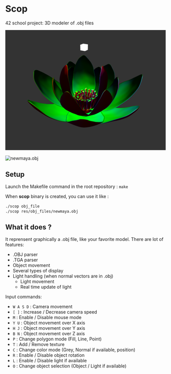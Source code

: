 # Scop
42 school project: 3D modeler of .obj files

![Lotus normals](lotus_normals.png)

![newmaya.obj](new_maya_demo.gif)



## Setup
Launch the Makefile command in the root repository : `make`

When **scop** binary is created, you can use it like :
```
./scop obj_file
./scop res/obj_files/newmaya.obj
```

## What it does ?
It reprensent graphically a .obj file, like your favorite model. There are lot of features:
- .OBJ parser
- .TGA parser
- Object movement
- Several types of display
- Light handling (when normal vectors are in .obj)
	- Light movement
	- Real time update of light

Input commands:
- `W A S D` : Camera movement
- `[ ]` :	Increase / Decrease camera speed
- `M` :		Enable / Disable mouse mode
- `Y U` :	Object movement over X axis
- `H J` :	Object movement over Y axis
- `B N` :	Object movement over Z axis
- `P` :		Change polygon mode (Fill, Line, Point)
- `T` :		Add / Remove texture
- `C` :		Change color mode (Grey, Normal if available, position)
- `R` : 	Enable / Disable object rotation
- `L` : 	Enable / Disable light if available
- `O` : 	Change object selection (Object / Light if available)
